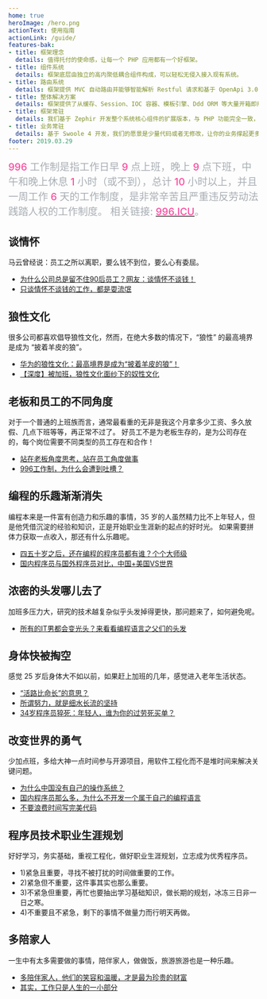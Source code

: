 ```yaml
---
home: true
heroImage: /hero.png
actionText: 使用指南
actionLink: /guide/
features-bak:
- title: 框架理念
  details: 值得托付的使命感，让每一个 PHP 应用都有一个好框架。
- title: 组件系统
  details: 框架底层由独立的高内聚低耦合组件构成，可以轻松无侵入接入现有系统。
- title: 路由系统
  details: 框架提供 MVC 自动路由并能够智能解析 Restful 请求和基于 OpenApi 3.0 规范的 swagger-php 注解路由，文档路由一步搞定。
- title: 整体解决方案
  details: 框架提供了从缓存、Session、IOC 容器、模板引擎、Ddd ORM 等大量开箱即用的功能，提供了基于 Symfony Console 命令行工具集。
- title: 框架常驻
  details: 我们基于 Zephir 开发整个系统核心组件的扩展版本，与 PHP 功能完全一致，无需修改任何代码即可性能加倍。
- title: 业务常驻
  details: 基于 Swoole 4 开发，我们的愿景是少量代码或者无修改，让你的业务撑起更多的用户服务。
footer: 2019.03.29
---
```


<div style="color:#868e96!important;font-weight:500;font-size: 1.25rem;line-height: 1.5;text-align:left;opacity: 0.7 !important;">
  <span style="color:#f80378">996</span> 工作制是指工作日早 <span style="color:#f80378">9</span> 点上班，晚上 <span style="color:#f80378">9</span> 点下班，中午和晚上休息 <span style="color:#f80378">1</span> 小时（或不到），总计 <span style="color:#f80378">10</span> 小时以上，并且一周工作 <span style="color:#f80378">6</span> 天的工作制度，是非常辛苦且严重违反劳动法践踏人权的工作制度。
  相关链接: <a href="https://996.icu" class="button"><span style="color:#f80378">996.ICU</span></a>。
</div>

<div class="features">
 <div class="feature">
  <h2>谈情怀</h2>
  <p>马云曾经说：员工之所以离职，要么钱不到位，要么心有委屈。</p>
  <p>
    <ul>
      <li><a href="https://baijiahao.baidu.com/s?id=1616079664550055454&wfr=spider&for=pc">为什么公司总是留不住90后员工？网友：谈情怀不谈钱！</a></li>
      <li><a href="https://www.sohu.com/a/197804015_261789">只谈情怀不谈钱的工作，都是耍流氓</a></li>
    </ul>
  </p>
 </div>
 <div class="feature">
  <h2>狼性文化</h2>
  <p>很多公司都喜欢倡导狼性文化，然而，在绝大多数的情况下，“狼性” 的最高境界是成为 “披着羊皮的狼”。</p>
  <p>
    <ul>
      <li><a href="https://www.sohu.com/a/245644700_100139567">华为的狼性文化：最高境界是成为“披着羊皮的狼”！</a></li>
      <li><a href="https://www.sohu.com/a/245644700_100139567">【深度】被加班，狼性文化面纱下的奴性文化</a></li>
    </ul>
  </p>
 </div>
 <div class="feature">
  <h2>老板和员工的不同角度</h2>
  <p>对于一个普通的上班族而言，通常最看重的无非是我这个月拿多少工资、多久放假、几点下班等等，再正常不过了。
  好员工不是为老板生存的，是为公司存在的，每个岗位需要不同类型的员工存在和合作！</p>
  <p>
    <ul>
      <li><a href="http://www.sohu.com/a/154361905_817975">站在老板角度思考，站在员工角度做事</a></li>
      <li><a href="https://baijiahao.baidu.com/s?id=1623817812569553558&wfr=spider&for=pc">996工作制，为什么会遭到吐槽？</a></li>
    </ul>
  </p>
 </div>
 <div class="feature">
  <h2>编程的乐趣渐渐消失</h2>
  <p>编程本来是一件富有创造力和乐趣的事情，35 岁的人虽然精力比不上年轻人，但是他凭借沉淀的经验和知识，正是开始职业生涯新的起点的好时光。
  如果需要拼体力获取一点收入，那还有什么乐趣呢。<p>
  <p>
    <ul>
      <li><a href="https://www.sohu.com/a/224785576_608275">四五十岁之后，还在编程的程序员都有谁？个个大师级</a></li>
      <li><a href="https://www.jianshu.com/p/d7744d30c3d1">国内程序员与国外程序员对比，中国+美国VS世界</a></li>
    </ul> 
  </p>
 </div>
 <div class="feature">
  <h2>浓密的头发哪儿去了</h2>
  <p>加班多压力大，研究的技术越复杂似乎头发掉得更快，那问题来了，如何避免呢。</p>
  <p>
    <ul>
      <li><a href="https://www.sohu.com/a/205258361_505803">所有的IT男都会变光头？来看看编程语言之父们的头发</a></li>
    </ul> 
  </p>
 </div>
 <div class="feature">
  <h2>身体快被掏空</h2>
  <p>感觉 25 岁后身体大不如以前，如果赶上加班的几年，感觉进入老年生活状态。</p>
    <p>
    <ul>
      <li><a href="https://zhidao.baidu.com/question/196300901.html">“活路比命长”的意思？</a></li>
      <li><a href="http://www.sohu.com/a/283001541_731486">所谓努力，就是细水长流的坚持</a></li>
      <li><a href="https://baijiahao.baidu.com/s?id=1608684619443384193&wfr=spider&for=pc">34岁程序员猝死：年轻人，谁为你的过劳死买单？</a></li>
    </ul> 
  </p>
 </div>
 <div class="feature">
  <h2>改变世界的勇气</h2>
  <p>少加点班，多给大神一点时间参与开源项目，用软件工程化而不是堆时间来解决关键问题。</p>
  <p>
    <ul>
      <li><a href="http://m.kdnet.net/share-12724228.html">为什么中国没有自己的操作系统？</a></li>
      <li><a href="https://www.jianshu.com/p/db25a65fb7e2">国内程序员那么多，为什么不开发一个属于自己的编程语言</a></li>
      <li><a href="https://www.oschina.net/translate/dont-waste-time-writing">不要浪费时间写完美代码</a></li>
    </ul> 
  </p>
 </div>
 <div class="feature">
  <h2>程序员技术职业生涯规划</h2>
  <p>好好学习，务实基础，重视工程化，做好职业生涯规划，立志成为优秀程序员。</p>
   <p>
    <ul>
      <li>1)紧急且重要，寻找不被打扰的时间做重要的工作。</li>
      <li>2)紧急但不重要，这件事其实也那么重要。</li>
      <li>3)不紧急但重要，再忙也要抽出学习基础知识，做长期的规划，冰冻三日非一日之寒。</li>
      <li>4)不重要且不紧急，剩下的事情不做量力而行明天再做。</li>
    </ul> 
  </p> 
 </div>
 <div class="feature">
  <h2>多陪家人</h2>
  <p>一生中有太多需要做的事情，陪伴家人，做做饭，旅游旅游也是一种乐趣。</p>
    <p>
    <ul>
      <li><a href="https://baijiahao.baidu.com/s?id=1609914974621843930&wfr=spider&for=pc">多陪伴家人，他们的笑容和温暖，才是最为珍贵的财富</a></li>
      <li><a href="https://www.sohu.com/a/146592250_492771">其实，工作只是人生的一小部分</a></li>
    </ul> 
  </p>
 </div>
</div>
